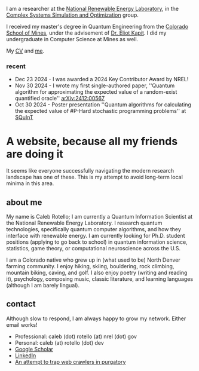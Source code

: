 I am a researcher at the [National Renewable Energy Laboratory](https://www.nrel.gov/index.html), in the [Complex Systems Simulation and Optimization](https://www.nrel.gov/computational-science/) group.

I received my master's degree in Quantum Engineering from the [Colorado School of Mines](https://quantum.mines.edu), under the advisement of [Dr. Eliot Kapit](https://physics.mines.edu/project/kapit-group/). I did my undergraduate in Computer Science at Mines as well.

My [CV](assets/calebrotello_cv.pdf) and [me](geneva_headshot.jpeg). 

### recent
+ Dec 23 2024 - I was awarded a 2024 Key Contributor Award by NREL!
+ Nov 30 2024 - I wrote my first single-authored paper, ''Quantum algorithm for approximating the expected value of a random-exist quantified oracle'' [arXiv:2412:00567](https://arxiv.org/abs/2412.00567)
+ Oct 30 2024 - Poster presentation ''Quantum algorithms for calculating the expected value of #P-Hard stochastic programming problems'' at [SQuInT](https://squint.unm.edu/events/2024.html)


# A website, because all my friends are doing it
It seems like everyone successfully navigating the modern research landscape has one of these. This is my attempt to avoid long-term local minima in this area.

## about me
My name is Caleb Rotello; I am currently a Quantum Information Scientist at the National Renewable Energy Laboratory. I research quantum technologies, specifically quantum computer algorithms, and how they interface with renewable energy. I am currently looking for Ph.D. student positions (applying to go back to school) in quantum information science, statistics, game theory, or computational neuroscience across the U.S. 

I am a Colorado native who grew up in (what used to be) North Denver farming community. I enjoy hiking, skiing, bouldering, rock climbing, mountain biking, caving, and golf. I also enjoy poetry (writing and reading it), psychology, composing music, classic literature, and learning languages (although I am barely lingual). 

## contact
Although slow to respond, I am always happy to grow my network. Either email works!

+ Professional: caleb (dot) rotello (at) nrel (dot) gov
+ Personal: caleb (at) rotello (dot) dev
+ [Google Scholar](https://scholar.google.com/citations?user=4XJDjXQAAAAJ&hl=en)
+ [LinkedIn](https://www.linkedin.com/in/calebrotello)
+ [An attempt to trap web crawlers in purgatory](https://caleb.rotello.dev)
